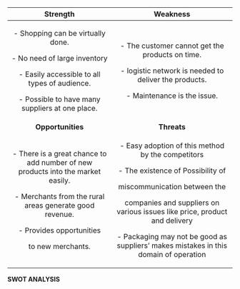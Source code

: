 ﻿|**Strength**|**Weakness**|
| :-: | :-: |
|<p></p><p>- Shopping can be virtually done.</p><p>- No need of large inventory</p><p>- Easily accessible to all types of audience.</p><p>- Possible to have many suppliers at one place.</p><p></p>|<p></p><p>- The customer cannot get the products on time.</p><p>- logistic network is needed to deliver the products.</p><p>- Maintenance is the issue.</p>|
|**Opportunities**|**Threats**|
|<p></p><p>- There is a great chance to add number of new products into the market easily.</p><p>- Merchants from the rural areas generate good revenue.</p><p>- Provides opportunities</p><p>to new merchants.</p>|<p></p><p>- Easy adoption of this method by the competitors</p><p>- The existence of Possibility of</p><p>miscommunication between the</p><p>companies and suppliers on various issues like price, product and delivery</p><p>- Packaging may not be good as suppliers’ makes mistakes in this domain of operation</p>|
**SWOT ANALYSIS**
